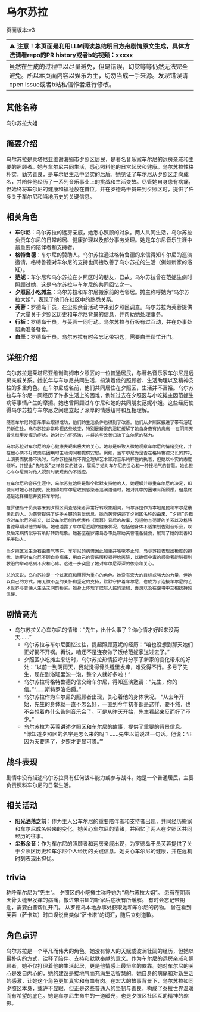 # 乌尔苏拉
页面版本:v3
 

| :warning: 注意！本页面是利用LLM阅读总结明日方舟剧情原文生成，具体方法请看repo的PR history或者b站视频：xxxxx           |
|:----------------------------|
| 虽然在生成的过程中以尽量避免，但是错误，幻觉等等仍然无法完全避免。所以本页面内容以娱乐为主，切勿当成一手来源。发现错误请open issue或者b站私信作者进行修改。|



## 其他名称
乌尔苏拉大姐
## 简要介绍
乌尔苏拉是莱塔尼亚维谢海姆市夕照区居民，是著名音乐家车尔尼的远房亲戚和主要的照顾者。她与车尔尼共同生活，悉心照料他的日常起居和健康。乌尔苏拉性格朴实，勤劳善良，是车尔尼生活中坚实的后盾。她见证了车尔尼从夕照区走向成名，并陪伴他经历了一系列音乐事业上的挑战和生活变故。尽管她自身患有病痛，但始终将车尔尼的健康和福祉放在首位，并在罗德岛干员来到夕照区时，提供了许多关于车尔尼和当地历史的关键信息。
## 相关角色
-   **车尔尼**：乌尔苏拉的远房亲戚，她悉心照顾的对象。两人共同生活，乌尔苏拉负责车尔尼的日常起居、健康护理以及部分事务处理。她是车尔尼音乐生涯中最重要的陪伴者和支持者。
-   **格特鲁德**：车尔尼的赞助人。乌尔苏拉通过格特鲁德的来信得知车尔尼的巡演邀请，格特鲁德对车尔尼的支持也间接改善了乌尔苏拉的生活（例如新家的浴缸）。
-   **范妮**：车尔尼和乌尔苏拉在夕照区时的朋友，已故。乌尔苏拉曾在范妮生病时照顾过她，这是乌尔苏拉与车尔尼的共同回忆之一。
-   **夕照区小吃摊主**：乌尔苏拉和车尔尼搬家前的老邻居。摊主称呼她为“乌尔苏拉大姐”，表现了他们在社区中的熟悉关系。
-   **芙蓉**：罗德岛干员，在尘影余音活动中来到夕照区调查。乌尔苏拉为芙蓉提供了大量关于夕照区历史和车尔尼背景的信息，并帮助她处理事务。
-   **行板**：罗德岛干员，与芙蓉一同行动。乌尔苏拉与行板有过互动，并在办事处帮助准备餐食。
-   **白垩**：罗德岛干员。乌尔苏拉有时会忘记带钥匙，需要白垩帮忙开门。
## 详细介绍
乌尔苏拉是莱塔尼亚维谢海姆市夕照区的一位普通居民，与著名音乐家车尔尼是远房亲戚关系。她长年与车尔尼共同生活，扮演着他的照顾者、生活助理以及精神支柱的多重角色。在车尔尼成名前，他们共同居住在夕照区，生活并不富裕。乌尔苏拉与车尔尼一同经历了许多生活上的困难，例如过去在夕照区与小吃摊主因范妮生病等事情产生的摩擦。她也曾照顾过车尔尼和她的共同朋友范妮小姐。这些经历使得乌尔苏拉与车尔尼之间建立起了深厚的情感纽带和互相理解。

    随着车尔尼的音乐事业取得成功，他们的生活条件也得到了改善。他们从夕照区搬进了带有浴缸的新住处。乌尔苏拉非常珍视这些改变，特别是新家的浴缸缓解了她自身患有的病痛——在阴雨天骨头缝里发痒的症状。她对此心怀感激，并将这些改善归功于车尔尼的努力。

    乌尔苏拉对车尔尼的身心健康表现出极大的关心。她总是细致入微地观察车尔尼的情绪变化，并在他心情不好或面临困境时主动询问和提供安慰。例如，当车尔尼为是否在格特鲁德兄长的葬礼上演奏而犹豫不决时，乌尔苏拉虽然不完全理解艺术家对音乐纯粹性的执着，但她以朴实的态度倾听，并提出“先吃饭”这样务实的建议，展现了她对车尔尼的关心和一种接地气的智慧。她也担心车尔尼面对他人祝贺时表现出的不适应。

    在车尔尼的音乐生涯中，乌尔苏拉始终是那个默默支持他的人。她理解并尊重车尔尼的决定，即使有时她心怀担忧，比如得知车尔尼收到感染者巡演邀请时，她对其中的困难有所顾虑，但最终还是选择相信并支持车尔尼。

    在罗德岛干员芙蓉来到夕照区调查感染者异常好转现象期间，乌尔苏拉作为本地居民和车尔尼最亲近的人，为芙蓉提供了许多关键的背景信息。她向芙蓉讲述了夕照区名称的由来、“夕照”的概念对车尔尼的意义，以及车尔尼创作代表作《晨暮》背后的故事，包括他与范妮的关系以及格特鲁德早期对他的帮助。她也透露了车尔尼近期的健康状况，包括他身体不适策划告别音乐会，以及后来病情似乎有所好转的现象。她甚至在罗德岛办事处帮助芙蓉准备餐食，展现了她的友善和乐于助人。

    当夕照区发生源石虫毒气事件，车尔尼的病情因此加重并咳嗽不止时，乌尔苏拉表现出极度的担忧。她更对车尔尼不顾自身病痛，用自己的音乐版权抵押给医院，以确保中毒的感染者能够得到救治的举动感到不安和心疼。这进一步突显了她对车尔尼深深的依恋和关心。

    总的来说，乌尔苏拉是一个以家庭和照顾为重心的角色。她没有宏大的目标或强大的力量，但她以自己的方式，用无微不至的关怀和坚定的支持，默默守护着车尔尼，也成为了连接车尔尼的艺术世界与普通人生活之间的桥梁。她身上体现了底层人民的坚韧、善良以及在逆境中互相扶持的温暖。
## 剧情高光
- 乌尔苏拉关心车尔尼的情绪：“先生，出什么事了？你心情才好起来没两天......”
    - 乌尔苏拉与车尔尼回忆过往，提起照顾范妮的经历：“咱也没想到那天她们正好揭不开锅。再说，咱还不是连夜做了饭给范妮家送过去了。”
    - 夕照区小吃摊主来访时，乌尔苏拉热情招呼并分享了新家的变化带来的好处：“以前一到阴雨天，我就觉得骨头缝里发痒，难受得不行。多亏了先生，现在到浴缸里泡一泡，整个人就好多啦！”
    - 乌尔苏拉将格特鲁德的信交给车尔尼，得知巡演邀请：“先生，你的信。”“......斯特罗洛伯爵。”
    - 乌尔苏拉作为车尔尼的照顾者出现，关心着他的身体状况。
    “从去年开始，先生的身体就一直不怎么好，一直到今年初春都是这样，要不然，也不会想着办什么告别音乐会了。可是从昨天开始，先生看起来反而好了不少。”
    - 乌尔苏拉为芙蓉讲述夕照区和车尔尼的故事，提供了重要的背景信息。
    “你知道夕照区的名字是怎么来的吗？......先生以前说过一句话。他说：‘正因为天要黑了，夕照才更显可贵。’”
## 战斗表现
剧情中没有描述乌尔苏拉具有任何战斗能力或参与战斗。她是一个普通居民，主要负责照料车尔尼的日常生活。
## 相关活动
-   **阳光洒落之前**：作为主人公车尔尼的重要陪伴者和支持者出现，共同经历搬家和车尔尼成名带来的变化。她关心车尔尼的情绪，并回忆了两人在夕照区共同经历的往事。
-   **尘影余音**：作为车尔尼的照顾者和远房亲戚出现，为罗德岛干员芙蓉提供了关于夕照区历史和车尔尼个人经历的关键信息。她关心车尔尼的健康，并在危机时刻表现出担忧。
## trivia
称呼车尔尼为“先生”。
    夕照区的小吃摊主称呼她为“乌尔苏拉大姐”。
    患有在阴雨天骨头缝里发痒的病痛，搬进带浴缸的新家后症状有所缓解。
    有时会忘记带钥匙，需要白垩帮忙开门。
    从罗德岛本地办事处获取她和车尔尼的药物。
    曾在看到芙蓉（萨卡兹）时口误说出类似“萨卡塔”的词汇，随后立刻道歉。
## 角色点评
乌尔苏拉是一个平凡而伟大的角色。她没有惊人的天赋或波澜壮阔的经历，但她以最朴实的方式，诠释了陪伴、支持和默默奉献的意义。作为车尔尼的远房亲戚和照顾者，她不仅打理着他的生活起居，更是他情感上最坚实的依靠。她对车尔尼的关心是发自内心的，她的建议是接地气而充满生活智慧的。她自身的病痛和对新生活的感激，让她这个角色更加真实和有血有肉。在宏大的故事背景下，乌尔苏拉如同夕照区本身，或许不显眼，但正是这些普通人的坚韧与善良，构成了泰拉世界温暖而有希望的底色。她是车尔尼生命中的一道暖光，也是夕照区社区互助精神的缩影。